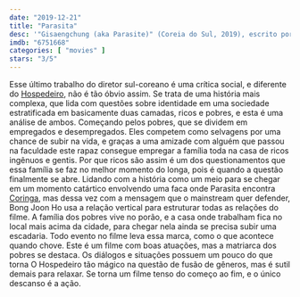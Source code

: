 ```yaml
---
date: "2019-12-21"
title: "Parasita"
desc: '"Gisaengchung (aka Parasite)" (Coreia do Sul, 2019), escrito por Bong Joon Ho, dirigido por Bong Joon Ho, com Kang-ho Song, Sun-kyun Lee e Yeo-jeong Jo. Consegui ver esse ainda no cinema.'
imdb: "6751668"
categories: [ "movies" ]
stars: "3/5"
---
```

Esse último trabalho do diretor sul-coreano é uma crítica social, e diferente do [Hospedeiro](/o-hospedeiro), não é tão óbvio assim. Se trata de uma história mais complexa, que lida com questões sobre identidade em uma sociedade estratificada em basicamente duas camadas, ricos e pobres, e esta é uma análise de ambos. Começando pelos pobres, que se dividem em empregados e desempregados. Eles competem como selvagens por uma chance de subir na vida, e graças a uma amizade com alguém que passou na faculdade este rapaz consegue empregar a família toda na casa de ricos ingênuos e gentis. Por que ricos são assim é um dos questionamentos que essa família se faz no melhor momento do longa, pois é quando a questão finalmente se abre. Lidando com a história como um meio para se chegar em um momento catártico envolvendo uma faca onde Parasita encontra [Coringa](/coringa), mas dessa vez com a mensagem que o mainstream quer defender, Bong Joon Ho usa a relação vertical para estruturar todas as relações do filme. A família dos pobres vive no porão, e a casa onde trabalham fica no local mais acima da cidade, para chegar nela ainda se precisa subir uma escadaria. Todo evento no filme leva essa marca, como o que acontece quando chove. Este é um filme com boas atuações, mas a matriarca dos pobres se destaca. Os diálogos e situações possuem um pouco do que torna O Hospedeiro tão mágico na questão de fusão de gêneros, mas é sutil demais para relaxar. Se torna um filme tenso do começo ao fim, e o único descanso é a ação.
